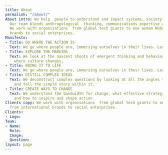 ```yaml
---
title: About
permalink: "/about/"
About intro: We help  people to understand and impact systems, society and culture.
  Our team blends anthropological  thinking, communications expertise and media  production.
  We work with organisations  from global tech giants to one woman NGOs, from international
  brands to social enterprises.
Manifesto:
- Title: GO WHERE THE ACTION IS
  Text: We go where people are, immersing ourselves in their lives. Learning by doing.
- Title: EXPLORE THE MARGINS
  Text: We look at the nascent shoots of emergent thinking and behaviour. Exploring
    where culture changes,
- Title: BRING IT TO LIFE
  Text: We go where people are, immersing ourselves in their lives. Learning by doing.
- Title: DISTILL COMPLEX IDEAS
  Text: We deconstruct complex questions by looking at all the angles to discover
    and tell the simple story within it.
- Title: CREATE WAYS TO CHANGE
  Text: We understand the bandwidth for change, what effective strategies require
    and how to inspire and shape action
Clients copy: We work with organisations  from global tech giants to one woman NGOs,
  from international brands to social enterprises.
Clients:
- Logo: 
Team:
- Name: 
  Role: 
  Image: 
  Question: 
layout: page
---
```


